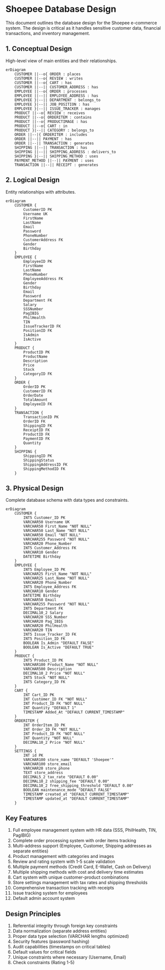 # Shoepee Database Design

This document outlines the database design for the Shoepee e-commerce system. The design is critical as it handles sensitive customer data, financial transactions, and inventory management.

## 1. Conceptual Design
High-level view of main entities and their relationships.

```mermaid
erDiagram
    CUSTOMER ||--o{ ORDER : places
    CUSTOMER ||--o{ REVIEW : writes
    CUSTOMER ||--o{ CART : has
    CUSTOMER ||--|| CUSTOMER_ADDRESS : has
    EMPLOYEE ||--o{ ORDER : processes
    EMPLOYEE ||--|| EMPLOYEE_ADDRESS : has
    EMPLOYEE }|--|| DEPARTMENT : belongs_to
    EMPLOYEE }|--|| JOB_POSITION : has
    EMPLOYEE }|--|| ISSUE_TRACKER : manages
    PRODUCT ||--o{ REVIEW : receives
    PRODUCT ||--o{ ORDERITEM : contains
    PRODUCT ||--o{ PRODUCTIMAGE : has
    PRODUCT ||--o{ CART : in
    PRODUCT }|--|| CATEGORY : belongs_to
    ORDER ||--|{ ORDERITEM : includes
    ORDER ||--|| PAYMENT : has
    ORDER ||--|| TRANSACTION : generates
    SHIPPING ||--|| TRANSACTION : has
    SHIPPING ||--|| SHIPPING_ADDRESS : delivers_to
    SHIPPING }|--|| SHIPPING_METHOD : uses
    PAYMENT_METHOD ||--|| PAYMENT : uses
    TRANSACTION ||--|| RECEIPT : generates
```

## 2. Logical Design
Entity relationships with attributes.

```mermaid
erDiagram
    CUSTOMER {
        CustomerID PK
        Username UK
        FirstName
        LastName
        Email
        Password
        PhoneNumber
        CustomerAddress FK
        Gender
        Birthday
    }
    EMPLOYEE {
        EmployeeID PK
        FirstName
        LastName
        PhoneNumber
        EmployeeAddress FK
        Gender
        Birthday
        Email
        Password
        Department FK
        Salary
        SSSNumber
        PagIBIG
        PhilHealth
        TIN
        IssueTrackerID FK
        PositionID FK
        IsAdmin
        IsActive
    }
    PRODUCT {
        ProductID PK
        ProductName
        Description
        Price
        Stock
        CategoryID FK
    }
    ORDER {
        OrderID PK
        CustomerID FK
        OrderDate
        TotalAmount
        EmployeeID FK
    }
    TRANSACTION {
        TransactionID PK
        OrderID FK
        ShippingID FK
        ReceiptID FK
        ProductID FK
        PaymentID FK
        Quantity
    }
    SHIPPING {
        ShippingID PK
        ShippingStatus
        ShippingAddressID FK
        ShippingMethodID FK
    }
```

## 3. Physical Design
Complete database schema with data types and constraints.

```mermaid
erDiagram
    CUSTOMER {
        INT5 Customer_ID PK
        VARCHAR50 Username UK
        VARCHAR50 First_Name "NOT NULL"
        VARCHAR50 Last_Name "NOT NULL"
        VARCHAR50 Email "NOT NULL"
        VARCHAR255 Password "NOT NULL"
        VARCHAR20 Phone_Number
        INT5 Customer_Address FK
        VARCHAR10 Gender
        DATETIME Birthday
    }
    EMPLOYEE {
        INT5 Employee_ID PK
        VARCHAR25 First_Name "NOT NULL"
        VARCHAR25 Last_Name "NOT NULL"
        VARCHAR20 Phone_Number
        INT5 Employee_Address FK
        VARCHAR10 Gender
        DATETIME Birthday
        VARCHAR50 Email
        VARCHAR255 Password "NOT NULL"
        INT5 Department FK
        DECIMAL10_2 Salary
        VARCHAR20 SSS_Number
        VARCHAR20 Pag_IBIG
        VARCHAR20 PhilHealth
        VARCHAR20 TIN
        INT5 Issue_Tracker_ID FK
        INT5 Position_ID FK
        BOOLEAN Is_Admin "DEFAULT FALSE"
        BOOLEAN Is_Active "DEFAULT TRUE"
    }
    PRODUCT {
        INT5 Product_ID PK
        VARCHAR100 Product_Name "NOT NULL"
        VARCHAR500 Description
        DECIMAL10_2 Price "NOT NULL"
        INT5 Stock "NOT NULL"
        INT5 Category_ID FK
    }
    CART {
        INT Cart_ID PK
        INT Customer_ID FK "NOT NULL"
        INT Product_ID FK "NOT NULL"
        INT Quantity "DEFAULT 1"
        TIMESTAMP Added_At "DEFAULT CURRENT_TIMESTAMP"
    }
    ORDERITEM {
        INT OrderItem_ID PK
        INT Order_ID FK "NOT NULL"
        INT Product_ID FK "NOT NULL"
        INT Quantity "NOT NULL"
        DECIMAL10_2 Price "NOT NULL"
    }
    SETTINGS {
        INT id PK
        VARCHAR100 store_name "DEFAULT 'Shoepee'"
        VARCHAR100 store_email
        VARCHAR20 store_phone
        TEXT store_address
        DECIMAL5_2 tax_rate "DEFAULT 0.00"
        DECIMAL10_2 shipping_fee "DEFAULT 0.00"
        DECIMAL10_2 free_shipping_threshold "DEFAULT 0.00"
        BOOLEAN maintenance_mode "DEFAULT FALSE"
        TIMESTAMP created_at "DEFAULT CURRENT_TIMESTAMP"
        TIMESTAMP updated_at "DEFAULT CURRENT_TIMESTAMP"
    }
```

## Key Features

1. Full employee management system with HR data (SSS, PhilHealth, TIN, PagIBIG)
2. Complete order processing system with order items tracking
3. Multi-address support (Employee, Customer, Shipping addresses as separate entities)
4. Product management with categories and images
5. Review and rating system with 1-5 scale validation
6. Multiple payment methods (Credit Card, E-Wallet, Cash on Delivery)
7. Multiple shipping methods with cost and delivery time estimates
8. Cart system with unique customer-product combinations
9. Store settings management with tax rates and shipping thresholds
10. Comprehensive transaction tracking with receipts
11. Issue tracking system for employees
12. Default admin account system

## Design Principles

1. Referential integrity through foreign key constraints
2. Data normalization (separate address entities)
3. Proper data type selection (VARCHAR lengths optimized)
4. Security features (password hashing)
5. Audit capabilities (timestamps on critical tables)
6. Default values for critical fields
7. Unique constraints where necessary (Username, Email)
8. Check constraints (Rating 1-5)
``` 